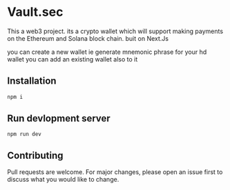 # Vault.sec

This a web3 project. its a crypto wallet which will support making payments on the Ethereum and Solana block chain.
buit on Next.Js

you can create a new wallet
ie generate mnemonic phrase for your hd wallet
you can add an existing wallet also to it 

## Installation


```bash
npm i
```

## Run devlopment server

```node
npm run dev
```

## Contributing

Pull requests are welcome. For major changes, please open an issue first
to discuss what you would like to change.
